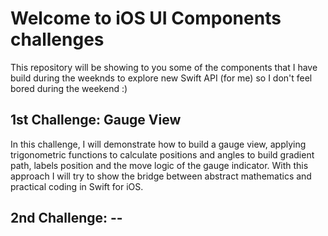 # Welcome to iOS UI Components challenges
This repository will be showing to you some of the components that I have build during the weeknds to explore new Swift API (for me) so I don't feel bored during the weekend :)

## 1st Challenge: Gauge View
In this challenge, I will demonstrate how to build a gauge view, applying trigonometric functions to calculate positions and angles to build gradient path, labels position and the move logic of the gauge indicator. With this approach I will try to show the bridge between abstract mathematics and practical coding in Swift for iOS.

## 2nd Challenge: --